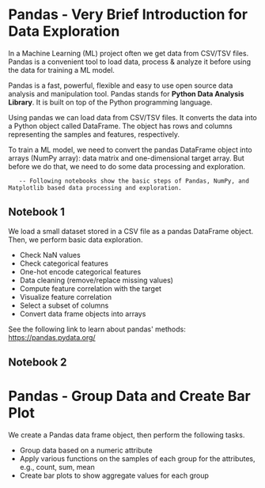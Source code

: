 # Pandas - Very Brief Introduction for Data Exploration

In a Machine Learning (ML) project often we get data from CSV/TSV files. Pandas is a convenient tool to load data, process & analyze it before using the data for training a ML model.

Pandas is a fast, powerful, flexible and easy to use open source data analysis and manipulation tool. Pandas stands for **Python Data Analysis Library**. It is built on top of the Python programming language.  

Using pandas we can load data from CSV/TSV files. It converts the data into a Python object called DataFrame. The object has rows and columns representing the samples and features, respectively.

To train a ML model, we need to convert the pandas DataFrame object into arrays (NumPy array): data matrix and one-dimensional target array. But before we do that, we need to do some data processing and exploration.

      
       -- Following notebooks show the basic steps of Pandas, NumPy, and Matplotlib based data processing and exploration.


## Notebook 1

We load a small dataset stored in a CSV file as a pandas DataFrame object. Then, we perform basic data exploration.

- Check NaN values
- Check	categorical features
- One-hot encode categorical features
- Data cleaning (remove/replace missing values)
- Compute feature correlation with the target
- Visualize feature correlation
- Select a subset of columns
- Convert data frame objects into arrays

See the following link to learn about pandas' methods:
https://pandas.pydata.org/


## Notebook 2

# Pandas - Group Data and Create Bar Plot

We create a Pandas data frame object, then perform the following tasks.
- Group data based on a numeric attribute
- Apply various functions on the samples of each group for the attributes, e.g., count, sum, mean
- Create bar plots to show aggregate values for each group

